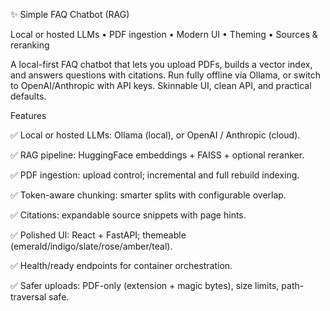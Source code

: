 ✨ Simple FAQ Chatbot (RAG)

Local or hosted LLMs • PDF ingestion • Modern UI • Theming • Sources & reranking

A local-first FAQ chatbot that lets you upload PDFs, builds a vector index, and answers questions with citations. Run fully offline via Ollama, or switch to OpenAI/Anthropic with API keys. Skinnable UI, clean API, and practical defaults.

Features

✅ Local or hosted LLMs: Ollama (local), or OpenAI / Anthropic (cloud).

✅ RAG pipeline: HuggingFace embeddings + FAISS + optional reranker.

✅ PDF ingestion: upload control; incremental and full rebuild indexing.

✅ Token-aware chunking: smarter splits with configurable overlap.

✅ Citations: expandable source snippets with page hints.

✅ Polished UI: React + FastAPI; themeable (emerald/indigo/slate/rose/amber/teal).

✅ Health/ready endpoints for container orchestration.

✅ Safer uploads: PDF-only (extension + magic bytes), size limits, path-traversal safe.
